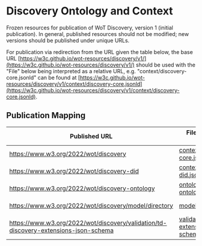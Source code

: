 # Discovery Ontology and Context
Frozen resources for publication of WoT Discovery, version 1 (initial publication).
In general, published resources should not be modified; new versions should be published under unique URLs.

For publication via redirection from the URL given the table below, the base URL
[https://w3c.github.io/wot-resources/discovery/v1/](https://w3c.github.io/wot-resources/discovery/v1/) 
should be used with the "File" below being interpreted 
as a relative URL, e.g. "context/discovery-core.jsonld" can be found at
[https://w3c.github.io/wot-resources/discovery/v1/context/discovery-core.jsonld](https://w3c.github.io/wot-resources/discovery/v1/context/discovery-core.jsonld).

## Publication Mapping
| Published URL | File (relative source URL) | Content-Type |
| --- | --- | --- |
| https://www.w3.org/2022/wot/discovery | [context/discovery-core.jsonld](https://w3c.github.io/wot-resources/discovery/v1/context/discovery-core.jsonld) | application/ld+json; charset=utf-8 |
| https://www.w3.org/2022/wot/discovery-did | [context/discovery-did.jsonld](https://w3c.github.io/wot-resources/discovery/v1/context/discovery-did.jsonld) | application/ld+json; charset=utf-8 |
| https://www.w3.org/2022/wot/discovery-ontology | [ontology/discovery-ontology.ttl](https://w3c.github.io/wot-resources/discovery/v1/ontology/discovery-ontology.ttl) | text/turtle; charset=utf-8 |
| https://www.w3.org/2022/wot/discovery/model/directory | [model/directory.tm.jsonld](https://w3c.github.io/wot-resources/discovery/v1/model/directory.tm.jsonld) | application/tm+json; charset=utf-8 |
| https://www.w3.org/2022/wot/discovery/validation/td-discovery-extensions-json-schema | [validation/td-discovery-extensions-json-schema.json](https://w3c.github.io/wot-resources/discovery/v1/validation/td-discovery-extensions-json-schema.json) | application/json; charset=utf-8 |
